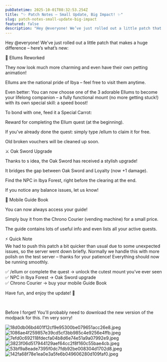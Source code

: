```yaml
---
pubDatetime: 2025-10-01T08:32:53.254Z
title: "✨ Patch Notes – Small Update, Big Impact! ✨"
slug: patch-notes-small-update-big-impact
featured: false
description: "Hey @everyone! We’ve just rolled out a little patch that makes a huge difference – here’s what’s new..."
---
```

Hey @everyone! We’ve just rolled out a little patch that makes a huge difference – here’s what’s new:  

🦙  Ellums Reworked  

They now look much more charming and even have their own petting animation!  

Ellums are the national pride of Ibya – feel free to visit them anytime.  

Even better: You can now choose one of the 3 adorable Ellums to become your lifelong companion – a fully functional mount (no more getting stuck!) with its own special skill: a speed boost!   

To bond with one, feed it a Special Carrot:  

Reward for completing the Ellum quest (at the beginning).  

If you’ve already done the quest: simply type /ellum to claim it for free.  

Old broken vouchers will be cleaned up soon.  

⚔️ Oak Sword Upgrade  

Thanks to s idea, the Oak Sword has received a stylish upgrade!  

It bridges the gap between Oak Sword and Loyalty (now +1 damage).  

Find the NPC in Ibya Forest, right before the clearing at the end.  

If you notice any balance issues, let us know!  

📖 Mobile Guide Book  

You can now always access your guide!  

Simply buy it from the Chrono Courier (vending machine) for a small price.  

The guide contains lots of useful info and even lists all your active quests.  

⚡ Quick Note  
We had to push this patch a bit quicker than usual due to some unexpected issues, so the server went down briefly. Normally we handle this with more polish on the test server – thanks for your patience! Everything should now be running smoothly.  

✅ /ellum or complete the quest → unlock the cutest mount you’ve ever seen  
✅ NPC in Ibya Forest → Oak Sword upgrade  
✅ Chrono Courier → buy your mobile Guide Book  

Have fun, and enjoy the update! 💙  

&nbsp;  

Before I forget! You'll probably need to download the new version of the modpack for this. I'm very sorry!  

![18d0db06bd401f12cf9e95300be079651acc26e8.jpeg](https://forum.voidtales.win/uploads/default/original/1X/18d0db06bd401f12cf9e95300be079651acc26e8.jpeg)
![1086ae4f259857e39cd5cf3bb985c4e9256e4ffb.jpeg](https://forum.voidtales.win/uploads/default/original/1X/1086ae4f259857e39cd5cf3bb985c4e9256e4ffb.jpeg)
![7efd0c692118fdecfa04b8d6e74e51a9a07992e9.jpeg](https://forum.voidtales.win/uploads/default/original/1X/7efd0c692118fdecfa04b8d6e74e51a9a07992e9.jpeg)
![3823f06d517944129aef64cc2f8f160c55bae4cb.jpeg](https://forum.voidtales.win/uploads/default/original/1X/3823f06d517944129aef64cc2f8f160c55bae4cb.jpeg)
![53bf9a8eade7395f0dc7fdb92be008304d1702d8.jpeg](https://forum.voidtales.win/uploads/default/original/1X/53bf9a8eade7395f0dc7fdb92be008304d1702d8.jpeg)
![142fa68f78e1ea0e3a5fe6b049606280d109faf0.jpeg](https://forum.voidtales.win/uploads/default/original/1X/142fa68f78e1ea0e3a5fe6b049606280d109faf0.jpeg)
